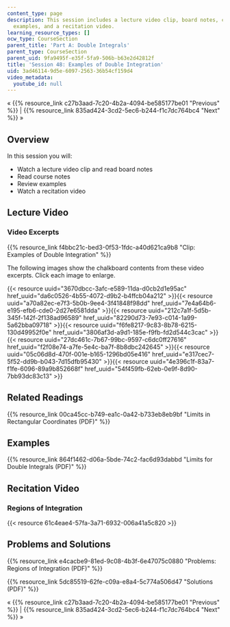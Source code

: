 ```yaml
---
content_type: page
description: This session includes a lecture video clip, board notes, course notes,
  examples, and a recitation video.
learning_resource_types: []
ocw_type: CourseSection
parent_title: 'Part A: Double Integrals'
parent_type: CourseSection
parent_uid: 9fa9495f-e35f-5fa9-506b-b63e2d42812f
title: 'Session 48: Examples of Double Integration'
uid: 3ad46114-9d5e-6097-2563-36b54cf159d4
video_metadata:
  youtube_id: null
---
```


« {{% resource_link c27b3aad-7c20-4b2a-4094-be585177be01 "Previous" %}} | {{% resource_link 835ad424-3cd2-5ec6-b244-f1c7dc764bc4 "Next" %}} »

Overview
--------

In this session you will:

*   Watch a lecture video clip and read board notes
*   Read course notes
*   Review examples
*   Watch a recitation video

Lecture Video
-------------

### Video Excerpts

{{% resource_link f4bbc21c-bed3-0f53-1fdc-a40d621ca9b8 "Clip: Examples of Double Integration" %}}

The following images show the chalkboard contents from these video excerpts. Click each image to enlarge.

{{< resource uuid="3670dbcc-3afc-e589-11da-d0cb2d1e95ac" href_uuid="da6c0526-4b55-4072-d9b2-b4ffcb04a212" >}}{{< resource uuid="a70a82ec-e7f3-5b0b-9ee4-3f41848f98dd" href_uuid="7e4a64b6-e195-efb6-cde0-2d27e6581dda" >}}{{< resource uuid="212c7a1f-5d5b-345f-142f-2f138ad96589" href_uuid="82290d73-7e93-c014-1a99-5a62bba09718" >}}{{< resource uuid="f6fe8217-9c83-8b78-6215-130d49952f0e" href_uuid="3806af3d-a9d1-185e-f9fb-fd2d544c3cac" >}}  
{{< resource uuid="27dc461c-7b67-99bc-9597-c6dc0ff27616" href_uuid="f2f08e74-a7fe-5e4c-ba7f-8b8dbc242645" >}}{{< resource uuid="05c06d8d-470f-001e-b165-1296bd05e416" href_uuid="e317cec7-5f52-dd9b-b043-7d15dfb95430" >}}{{< resource uuid="4e396c1f-83a7-f1fe-6096-89a9b852668f" href_uuid="54f459fb-62eb-0e9f-8d90-7bb93dc83c13" >}}

Related Readings
----------------

{{% resource_link 00ca45cc-b749-ea1c-0a42-b733eb8eb9bf "Limits in Rectangular Coordinates (PDF)" %}}

Examples
--------

{{% resource_link 864f1462-d06a-5bde-74c2-fac6d93dabbd "Limits for Double Integrals (PDF)" %}}

Recitation Video
----------------

### Regions of Integration

{{< resource 61c4eae4-57fa-3a71-6932-006a41a5c820 >}}

Problems and Solutions
----------------------

{{% resource_link e4cacbe9-81ed-9c08-4b3f-6e47075c0880 "Problems: Regions of Integration (PDF)" %}}

{{% resource_link 5dc85519-62fe-c09a-e8a4-5c774a506d47 "Solutions (PDF)" %}}

« {{% resource_link c27b3aad-7c20-4b2a-4094-be585177be01 "Previous" %}} | {{% resource_link 835ad424-3cd2-5ec6-b244-f1c7dc764bc4 "Next" %}} »